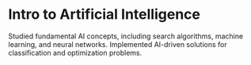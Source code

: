 # Intro to Artificial Intelligence
 Studied fundamental AI concepts, including search algorithms, machine learning, and neural networks. Implemented AI-driven solutions for classification and optimization problems.

